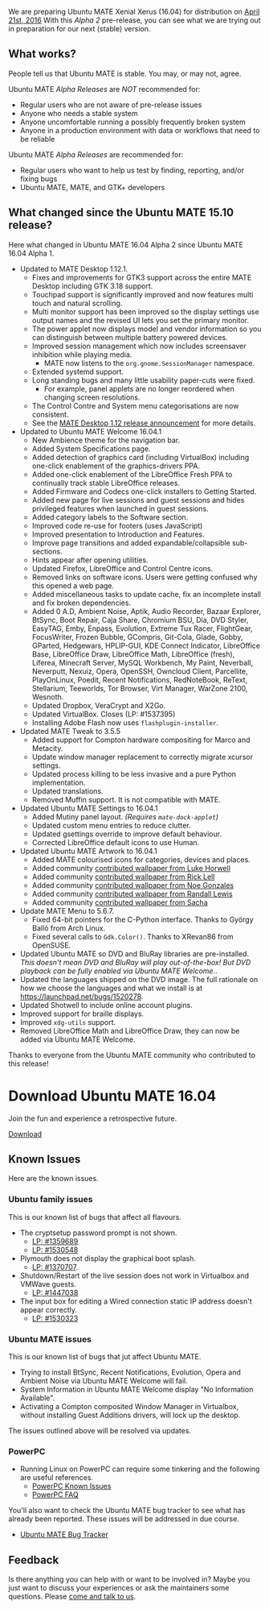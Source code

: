 <!--
.. title: Ubuntu MATE 16.04 Alpha 2
.. slug: ubuntu-mate-xenial-alpha2
.. date: 2016-01-29 17:00:00 UTC
.. tags: Ubuntu,MATE,Xenial,alpha2,draft
.. link:
.. description: Ubuntu MATE 16.04 (Xenial Xerus) LTS Alpha 2
.. type: text
.. author: Martin Wimpress
-->

We are preparing Ubuntu MATE Xenial Xerus (16.04) for distribution on
[April 21st, 2016](https://wiki.ubuntu.org/XenialXerus/ReleaseSchedule)
With this *Alpha 2* pre-release, you can see what we are trying out in
preparation for our next (stable) version.

## What works?

People tell us that Ubuntu MATE is stable. You may, or may not, agree.

Ubuntu MATE *Alpha Releases* are *NOT* recommended for:

  * Regular users who are not aware of pre-release issues
  * Anyone who needs a stable system
  * Anyone uncomfortable running a possibly frequently broken system
  * Anyone in a production environment with data or workflows that need to be reliable

Ubuntu MATE *Alpha Releases* are recommended for:

  * Regular users who want to help us test by finding, reporting, and/or fixing bugs
  * Ubuntu MATE, MATE, and GTK+ developers

## What changed since the Ubuntu MATE 15.10 release?

Here what changed in Ubuntu MATE 16.04 Alpha 2 since Ubuntu MATE 16.04 Alpha 1.

  * Updated to MATE Desktop 1.12.1.
    * Fixes and improvements for GTK3 support across the entire MATE Desktop including GTK 3.18 support.
    * Touchpad support is significantly improved and now features multi touch and natural scrolling.
    * Multi monitor support has been improved so the display settings use output names and the revised UI lets you set the primary monitor.
    * The power applet now displays model and vendor information so you can distinguish between multiple battery powered devices.
    * Improved session management which now includes screensaver inhibition while playing media.
      * MATE now listens to the `org.gnome.SessionManager` namespace.
    * Extended systemd support.
    * Long standing bugs and many little usability paper-cuts were fixed.
      * For example, panel applets are no longer reordered when changing screen resolutions.
    * The Control Contre and System menu categorisations are now consistent.
    * See the [MATE Desktop 1.12 release announcement](http://mate-desktop.org/blog/2015-11-05-mate-1-12-released/) for more details.
  * Updated to Ubuntu MATE Welcome 16.04.1
    * New Ambience theme for the navigation bar.
    * Added System Specifications page.
    * Added detection of graphics card (including VirtualBox)
    including one-click enablement of the graphics-drivers PPA.
    * Added one-click enablement of the LibreOffice Fresh PPA to continually
    track stable LibreOffice releases.
    * Added Firmware and Codecs one-click installers to Getting Started.
    * Added new page for live sessions and guest sessions and hides
    privileged features when launched in guest sessions.
    * Added category labels to the Software section.
    * Improved code re-use for footers (uses JavaScript)
    * Improved presentation to Introduction and Features.
    * Improve page transitions and added expandable/collapsible sub-sections.
    * Hints appear after opening utilities.
    * Updated Firefox, LibreOffice and Control Centre icons.
    * Removed links on software icons. Users were getting confused why
    this opened a web page.
    * Added miscellaneous tasks to update cache, fix an incomplete install
    and fix broken dependencies.
    * Added 0 A.D, Ambient Noise, Aptik, Audio Recorder, Bazaar Explorer,
    BtSync, Boot Repair, Caja Share, Chromium BSU, Dia, DVD Styler,
    EasyTAG, Emby, Enpass, Evolution, Extreme Tux Racer, FlightGear,
    FocusWriter, Frozen Bubble, GCompris, Git-Cola, Glade, Gobby,
    GParted, Hedgewars, HPLIP-GUI, KDE Connect Indicator, LibreOffice Base,
    LibreOffice Draw, LibreOffice Math, LibreOffice (fresh), Liferea,
    Minecraft Server, MySQL Workbench, My Paint, Neverball, Neverputt,
    Nexuiz, Opera, OpenSSH, Owncloud Client, Parcellite, PlayOnLinux,
    Poedit, Recent Notifications, RedNoteBook, ReText, Stellarium,
    Teeworlds, Tor Browser, Virt Manager, WarZone 2100, Wesnoth.
    * Updated Dropbox, VeraCrypt and X2Go.
    * Updated VirtualBox. Closes (LP: #1537395)
    * Installing Adobe Flash now uses `flashplugin-installer`.
  * Updated MATE Tweak to 3.5.5
    * Added support for Compton hardware compositing for Marco and Metacity.
    * Update window manager replacement to correctly migrate xcursor settings.
    * Updated process killing to be less invasive and a pure Python implementation.
    * Updated translations.
    * Removed Muffin support. It is not compatible with MATE.
  * Updated Ubuntu MATE Settings to 16.04.1
    * Added Mutiny panel layout. *(Requires `mate-dock-applet`)*
    * Updated custom menu entries to reduce clutter.
    * Updated gsettings override to improve default behaviour.
    * Corrected LibreOffice default icons to use Human.
  * Updated Ubuntu MATE Artwork to 16.04.1
    * Added MATE colourised icons for categories, devices and places.
    * Added community [contributed wallpaper from Luke Horwell](https://ubuntu-mate.community/t/wallpaper-the-materix/3107)
    * Added community [contributed wallpaper from Rick Lell](https://ubuntu-mate.community/t/wallpaper-ubuntu-mate-greyscaled-wood/3199)
    * Added community [contributed wallpaper from Noe Gonzales](https://ubuntu-mate.community/t/sky-high-wallpaper-photos-licensed-cc-by-sa/3433)
    * Added community [contributed wallpaper from Randall Lewis](https://ubuntu-mate.community/t/wallpaper-solar-systemate-4-flavors-1920x1080/3354)
    * Added community [contributed wallpaper from Sacha](https://ubuntu-mate.community/t/wallpaper-some-parrots-and-an-island/3450)
  * Update MATE Menu to 5.6.7.
    * Fixed 64-bit pointers for the C-Python interface. Thanks to György Balló from Arch Linux.
    * Fixed several calls to `Gdk.Color()`. Thanks to XRevan86 from OpenSUSE.
  * Updated Ubuntu MATE so DVD and BluRay libraries are pre-installed. *This
  doesn't mean DVD and BluRay will play out-of-the-box! But
  DVD playback can be fully enabled via Ubuntu MATE Welcome.*.
  * Updated the languages shipped on the DVD image. The full rationale
  on how we choose the languages and what we install is at <https://launchpad.net/bugs/1520278>.
  * Updated Shotwell to include online account plugins.
  * Improved support for braille displays.
  * Improved `xdg-utils` support.
  * Removed LibreOffice Math and LibreOffice Draw, they can now be added via Ubuntu MATE Welcome.

Thanks to everyone from the Ubuntu MATE community who contributed to
this release!

<div class="bs-component">
    <div class="jumbotron">
        <h1>Download Ubuntu MATE 16.04</h1>
        <p>Join the fun and experience a retrospective future.</p>
        <a href="/xenial/" class="btn btn-primary btn-lg">Download</a>
        </p>
    </div>
</div>

## Known Issues

Here are the known issues.

### Ubuntu family issues

This is our known list of bugs that affect all flavours.

  * The cryptsetup password prompt is not shown.
    * [LP: #1359689](https://bugs.launchpad.net/bugs/1359689)
    * [LP: #1530548](https://bugs.launchpad.net/bugs/1530548)
  * Plymouth does not display the graphical boot splash.
    * [LP: #1370707](https://bugs.launchpad.net/bugs/1370707).
  * Shutdown/Restart of the live session does not work in Virtualbox and VMWave guests.
    * [LP: #1447038](https://bugs.launchpad.net/bugs/1447038)
  * The input box for editing a Wired connection static IP address doesn't appear correctly.
    * [LP: #1530323](https://bugs.launchpad.net/bugs/1530323)

### Ubuntu MATE issues

This is our known list of bugs that jut affect Ubuntu MATE.

  * Trying to install BtSync, Recent Notifications, Evolution, Opera and Ambient Noise via Ubuntu MATE Welcome will fail.
  * System Information in Ubuntu MATE Welcome display "No Information Available".
  * Activating a Compton composited Window Manager in Virtualbox, without installing Guest Additions drivers, will lock up the desktop.

The issues outlined above will be resolved via updates.

### PowerPC

  * Running Linux on PowerPC can require some tinkering and the following are useful references.
    * [PowerPC Known Issues](https://wiki.ubuntu.com/PowerPCKnownIssues)
    * [PowerPC FAQ](https://wiki.ubuntu.com/PowerPCFAQ)

You'll also want to check the Ubuntu MATE bug tracker to see what has already
been reported. These issues will be addressed in due course.

  * [Ubuntu MATE Bug Tracker](https://bugs.launchpad.net/ubuntu-mate)

## Feedback

Is there anything you can help with or want to be involved in? Maybe you just
want to discuss your experiences or ask the maintainers some questions. Please
[come and talk to us](https://ubuntu-mate.community/).
